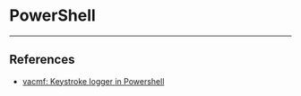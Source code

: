 # PowerShell

---
## References

- [vacmf: Keystroke logger in Powershell](https://vacmf.org/2013/01/23/powershell-keylogger/)